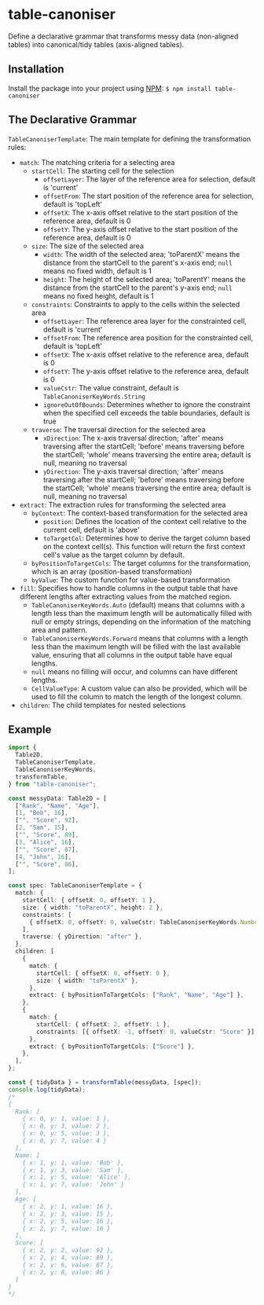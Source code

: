 # table-canoniser

Define a declarative grammar that transforms messy data (non-aligned tables) into canonical/tidy tables (axis-aligned tables).

## Installation

Install the package into your project using [NPM](https://npmjs.com):
`$ npm install table-canoniser`

## The Declarative Grammar

`TableCanoniserTemplate`: The main template for defining the transformation rules:

- `match`: The matching criteria for a selecting area
  - `startCell`: The starting cell for the selection
    - `offsetLayer`: The layer of the reference area for selection, default is 'current'
    - `offsetFrom`: The start position of the reference area for selection, default is 'topLeft'
    - `offsetX`: The x-axis offset relative to the start position of the reference area, default is 0
    - `offsetY`: The y-axis offset relative to the start position of the reference area, default is 0
  - `size`: The size of the selected area
    - `width`: The width of the selected area; 'toParentX' means the distance from the startCell to the parent's x-axis end; `null` means no fixed width, default is 1
    - `height`: The height of the selected area; 'toParentY' means the distance from the startCell to the parent's y-axis end; `null` means no fixed height, default is 1
  - `constraints`: Constraints to apply to the cells within the selected area
    - `offsetLayer`: The reference area layer for the constrainted cell, default is 'current'
    - `offsetFrom`: The reference area position for the constrainted cell, default is 'topLeft'
    - `offsetX`: The x-axis offset relative to the reference area, default is 0
    - `offsetY`: The y-axis offset relative to the reference area, default is 0
    - `valueCstr`: The value constraint, default is `TableCanoniserKeyWords.String`
    - `ignoreOutOfBounds`: Determines whether to ignore the constraint when the specified cell exceeds the table boundaries, default is true
  - `traverse`: The traversal direction for the selected area
    - `xDirection`: The x-axis traversal direction; 'after' means traversing after the startCell; 'before' means traversing before the startCell; 'whole' means traversing the entire area; default is null, meaning no traversal
    - `yDirection`: The y-axis traversal direction; 'after' means traversing after the startCell; 'before' means traversing before the startCell; 'whole' means traversing the entire area; default is null, meaning no traversal
- `extract`: The extraction rules for transforming the selected area
  - `byContext`: The context-based transformation for the selected area
    - `position`: Defines the location of the context cell relative to the current cell, default is 'above'
    - `toTargetCol`: Determines how to derive the target column based on the context cell(s). This function will return the first context cell's value as the target column by default.
  - `byPositionToTargetCols`: The target columns for the transformation, which is an array (position-based transformation)
  - `byValue`: The custom function for value-based transformation
- `fill`: Specifies how to handle columns in the output table that have different lengths after extracting values from the matched region.
  - `TableCanoniserKeyWords.Auto` (default) means that columns with a length less than the maximum length will be automatically filled with null or empty strings, depending on the information of the matching area and pattern.
  - `TableCanoniserKeyWords.Forward` means that columns with a length less than the maximum length will be filled with the last available value, ensuring that all columns in the output table have equal lengths.
  - `null` means no filling will occur, and columns can have different lengths.
  - `CellValueType`: A custom value can also be provided, which will be used to fill the column to match the length of the longest column.
- `children`: The child templates for nested selections

## Example

```ts
import {
  Table2D,
  TableCanoniserTemplate,
  TableCanoniserKeyWords,
  transformTable,
} from "table-canoniser";

const messyData: Table2D = [
  ["Rank", "Name", "Age"],
  [1, "Bob", 16],
  ["", "Score", 92],
  [2, "Sam", 15],
  ["", "Score", 89],
  [3, "Alice", 16],
  ["", "Score", 87],
  [4, "John", 16],
  ["", "Score", 86],
];

const spec: TableCanoniserTemplate = {
  match: {
    startCell: { offsetX: 0, offsetY: 1 },
    size: { width: "toParentX", height: 2 },
    constraints: [
      { offsetX: 0, offsetY: 0, valueCstr: TableCanoniserKeyWords.Number },
    ],
    traverse: { yDirection: "after" },
  },
  children: [
    {
      match: {
        startCell: { offsetX: 0, offsetY: 0 },
        size: { width: "toParentX" },
      },
      extract: { byPositionToTargetCols: ["Rank", "Name", "Age"] },
    },
    {
      match: {
        startCell: { offsetX: 2, offsetY: 1 },
        constraints: [{ offsetX: -1, offsetY: 0, valueCstr: "Score" }],
      },
      extract: { byPositionToTargetCols: ["Score"] },
    },
  ],
};

const { tidyData } = transformTable(messyData, [spec]);
console.log(tidyData);
/*
{
  Rank: [
    { x: 0, y: 1, value: 1 },
    { x: 0, y: 3, value: 2 },
    { x: 0, y: 5, value: 3 },
    { x: 0, y: 7, value: 4 }
  ],
  Name: [
    { x: 1, y: 1, value: 'Bob' },
    { x: 1, y: 3, value: 'Sam' },
    { x: 1, y: 5, value: 'Alice' },
    { x: 1, y: 7, value: 'John' }
  ],
  Age: [
    { x: 2, y: 1, value: 16 },
    { x: 2, y: 3, value: 15 },
    { x: 2, y: 5, value: 16 },
    { x: 2, y: 7, value: 16 }
  ],
  Score: [
    { x: 2, y: 2, value: 92 },
    { x: 2, y: 4, value: 89 },
    { x: 2, y: 6, value: 87 },
    { x: 2, y: 8, value: 86 }
  ]
}
*/
```
